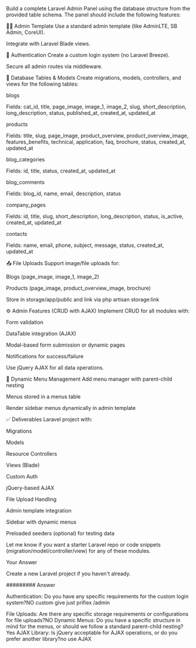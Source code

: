 Build a complete Laravel Admin Panel using the database structure from the provided table schema. The panel should include the following features:

🧑‍💼 Admin Template
Use a standard admin template (like AdminLTE, SB Admin, CoreUI).

Integrate with Laravel Blade views.

🔐 Authentication
Create a custom login system (no Laravel Breeze).

Secure all admin routes via middleware.

🧱 Database Tables & Models
Create migrations, models, controllers, and views for the following tables:

blogs

Fields: cat_id, title, page_image, image_1, image_2, slug, short_description, long_description, status, published_at, created_at, updated_at

products

Fields: title, slug, page_image, product_overview, product_overview_image, features_benefits, technical, application, faq, brochure, status, created_at, updated_at

blog_categories

Fields: id, title, status, created_at, updated_at

blog_comments

Fields: blog_id, name, email, description, status

company_pages

Fields: id, title, slug, short_description, long_description, status, is_active, created_at, updated_at

contacts

Fields: name, email, phone, subject, message, status, created_at, updated_at

📤 File Uploads
Support image/file uploads for:

Blogs (page_image, image_1, image_2)

Products (page_image, product_overview_image, brochure)

Store in storage/app/public and link via php artisan storage:link

⚙️ Admin Features (CRUD with AJAX)
Implement CRUD for all modules with:

Form validation

DataTable integration (AJAX)

Modal-based form submission or dynamic pages

Notifications for success/failure

Use jQuery AJAX for all data operations.

📂 Dynamic Menu Management
Add menu manager with parent-child nesting

Menus stored in a menus table

Render sidebar menus dynamically in admin template

✅ Deliverables
Laravel project with:

Migrations

Models

Resource Controllers

Views (Blade)

Custom Auth

jQuery-based AJAX

File Upload Handling

Admin template integration

Sidebar with dynamic menus

Preloaded seeders (optional) for testing data

Let me know if you want a starter Laravel repo or code snippets (migration/model/controller/view) for any of these modules.

Your Answer

Create a new Laravel project if you haven't already.

######### Answer

Authentication: Do you have any specific requirements for the custom login system?NO custom give just prifiex /admin

File Uploads: Are there any specific storage requirements or configurations for file uploads?NO
Dynamic Menus: Do you have a specific structure in mind for the menus, or should we follow a standard parent-child nesting?Yes
AJAX Library: Is jQuery acceptable for AJAX operations, or do you prefer another library?no use AJAX
